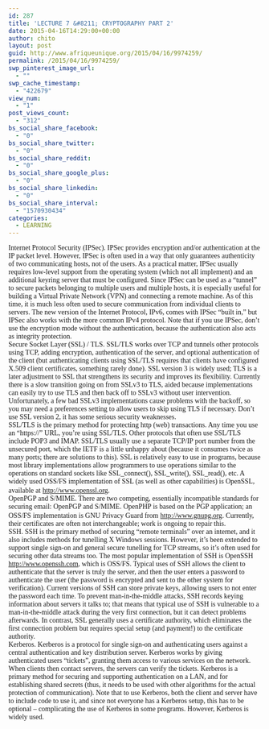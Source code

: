 ```yaml
---
id: 287
title: 'LECTURE 7 &#8211; CRYPTOGRAPHY PART 2'
date: 2015-04-16T14:29:00+00:00
author: chito
layout: post
guid: http://www.afriqueunique.org/2015/04/16/9974259/
permalink: /2015/04/16/9974259/
swp_pinterest_image_url:
  - ""
swp_cache_timestamp:
  - "422679"
view_num:
  - "1"
post_views_count:
  - "312"
bs_social_share_facebook:
  - "0"
bs_social_share_twitter:
  - "0"
bs_social_share_reddit:
  - "0"
bs_social_share_google_plus:
  - "0"
bs_social_share_linkedin:
  - "0"
bs_social_share_interval:
  - "1570930434"
categories:
  - LEARNING
---
```

<font face="Verdana">Internet Protocol Security (IPSec). IPSec provides encryption and/or authentication at the IP packet level. However, IPSec is often used in a way that only guarantees authenticity of two communicating hosts, not of the users. As a practical matter, IPSec usually requires low-level support from the operating system (which not all implement) and an additional keyring server that must be configured. Since IPSec can be used as a &#8220;tunnel&#8221; to secure packets belonging to multiple users and multiple hosts, it is especially useful for building a Virtual Private Network (VPN) and connecting a remote machine. As of this time, it is much less often used to secure communication from individual clients to servers. The new version of the Internet Protocol, IPv6, comes with IPSec &#8220;built in,&#8221; but IPSec also works with the more common IPv4 protocol. Note that if you use IPSec, don&#8217;t use the encryption mode without the authentication, because the authentication also acts as integrity protection.<br />Secure Socket Layer (SSL) / TLS. SSL/TLS works over TCP and tunnels other protocols using TCP, adding encryption, authentication of the server, and optional authentication of the client (but authenticating clients using SSL/TLS requires that clients have configured X.509 client certificates, something rarely done). SSL version 3 is widely used; TLS is a later adjustment to SSL that strengthens its security and improves its flexibility. Currently there is a slow transition going on from SSLv3 to TLS, aided because implementations can easily try to use TLS and then back off to SSLv3 without user intervention. Unfortunately, a few bad SSLv3 implementations cause problems with the backoff, so you may need a preferences setting to allow users to skip using TLS if necessary. Don&#8217;t use SSL version 2, it has some serious security weaknesses.<br />SSL/TLS is the primary method for protecting http (web) transactions. Any time you use an &#8220;https://&#8221; URL, you&#8217;re using SSL/TLS. Other protocols that often use SSL/TLS include POP3 and IMAP. SSL/TLS usually use a separate TCP/IP port number from the unsecured port, which the IETF is a little unhappy about (because it consumes twice as many ports; there are solutions to this). SSL is relatively easy to use in programs, because most library implementations allow programmers to use operations similar to the operations on standard sockets like SSL_connect(), SSL_write(), SSL_read(), etc. A widely used OSS/FS implementation of SSL (as well as other capabilities) is OpenSSL, available at</font> [<font face="Verdana">http://www.openssl.org</font>](http://www.openssl.org)<font face="Verdana">.<br />OpenPGP and S/MIME. There are two competing, essentially incompatible standards for securing email: OpenPGP and S/MIME. OpenPHP is based on the PGP application; an OSS/FS implementation is GNU Privacy Guard from</font> [<font face="Verdana">http://www.gnupg.org</font>](http://www.gnupg.org)<font face="Verdana">. Currently, their certificates are often not interchangeable; work is ongoing to repair this.<br />SSH. SSH is the primary method of securing &#8220;remote terminals&#8221; over an internet, and it also includes methods for tunelling X Windows sessions. However, it&#8217;s been extended to support single sign-on and general secure tunelling for TCP streams, so it&#8217;s often used for securing other data streams too. The most popular implementation of SSH is OpenSSH</font> [<font face="Verdana">http://www.openssh.com</font>](http://www.openssh.com)<font face="Verdana">, which is OSS/FS. Typical uses of SSH allows the client to authenticate that the server is truly the server, and then the user enters a password to authenticate the user (the password is encrypted and sent to the other system for verification). Current versions of SSH can store private keys, allowing users to not enter the password each time. To prevent man-in-the-middle attacks, SSH records keying information about servers it talks to; that means that typical use of SSH is vulnerable to a man-in-the-middle attack during the very first connection, but it can detect problems afterwards. In contrast, SSL generally uses a certificate authority, which eliminates the first connection problem but requires special setup (and payment!) to the certificate authority.<br />Kerberos. Kerberos is a protocol for single sign-on and authenticating users against a central authentication and key distribution server. Kerberos works by giving authenticated users &#8220;tickets&#8221;, granting them access to various services on the network. When clients then contact servers, the servers can verify the tickets. Kerberos is a primary method for securing and supporting authentication on a LAN, and for establishing shared secrets (thus, it needs to be used with other algorithms for the actual protection of communication). Note that to use Kerberos, both the client and server have to include code to use it, and since not everyone has a Kerberos setup, this has to be optional &#8211; complicating the use of Kerberos in some programs. However, Kerberos is widely used.</font>

&nbsp;